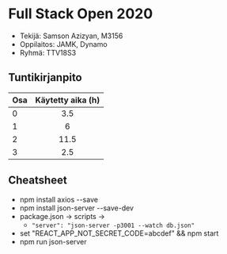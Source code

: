 # Full Stack Open 2020

* Tekijä: Samson Azizyan, M3156
* Oppilaitos: JAMK, Dynamo
* Ryhmä: TTV18S3

## Tuntikirjanpito

| Osa | Käytetty aika (h) |
| --- | :---------------: |
| 0   |        3.5        |
| 1   |         6         |
| 2   |       11.5        |
| 3   |        2.5        |

## Cheatsheet

* npm install axios --save
* npm install json-server --save-dev
* package.json -> scripts ->
  * ```"server": "json-server -p3001 --watch db.json"```
* set "REACT_APP_NOT_SECRET_CODE=abcdef" && npm start
* npm run json-server